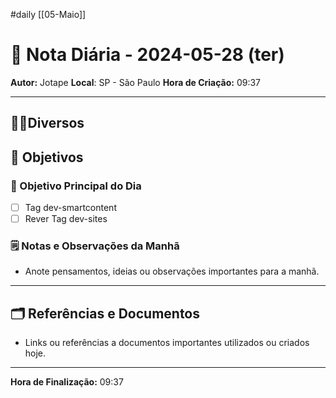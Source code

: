 #daily
[[05-Maio]]
# 📅 Nota Diária - 2024-05-28 (ter)

**Autor:** Jotape
**Local**: SP - São Paulo
**Hora de Criação:** 09:37

---
## 🤝🏻Diversos

## 🌄 Objetivos
### 🎯 Objetivo Principal do Dia
- [ ] Tag dev-smartcontent
- [ ] Rever Tag dev-sites

### 🗒️ Notas e Observações da Manhã
- Anote pensamentos, ideias ou observações importantes para a manhã.
---
## 🗂️ Referências e Documentos
- Links ou referências a documentos importantes utilizados ou criados hoje.

---

**Hora de Finalização:** 09:37

